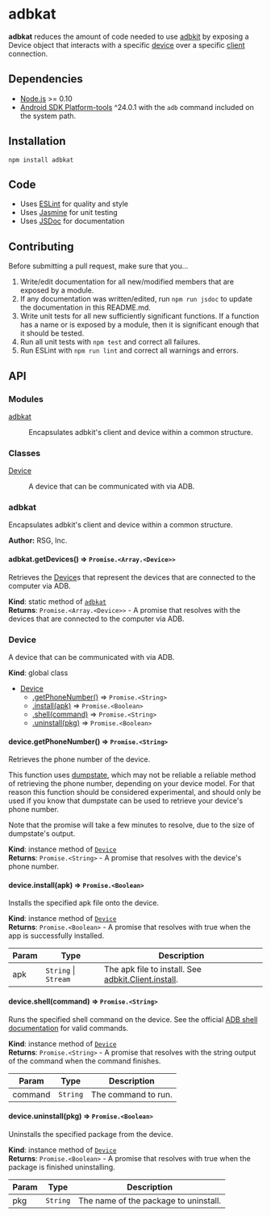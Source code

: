 # adbkat

**adbkat** reduces the amount of code needed to use [adbkit](https://github.com/openstf/adbkit) by exposing a Device object that interacts with a specific [device](https://github.com/openstf/adbkit#clientlistdevicescallback) over a specific [client](https://github.com/openstf/adbkit#client) connection.

## Dependencies
* [Node.js](https://nodejs.org) >= 0.10
* [Android SDK Platform-tools](https://developer.android.com/studio/index.html#downloads) ^24.0.1 with the `adb` command included on the system path.

## Installation
```shell
npm install adbkat
```

## Code
* Uses [ESLint](http://eslint.org) for quality and style
* Uses [Jasmine](http://jasmine.github.io/2.5/introduction.html) for unit testing
* Uses [JSDoc](http://usejsdoc.org) for documentation

## Contributing
Before submitting a pull request, make sure that you...

1. Write/edit documentation for all new/modified members that are exposed by a module.
2. If any documentation was written/edited, run `npm run jsdoc` to update the documentation in this README.md.
3. Write unit tests for all new sufficiently significant functions. If a function has a name or is exposed by a module, then it is significant enough that it should be tested.
4. Run all unit tests with `npm test` and correct all failures.
5. Run ESLint with `npm run lint` and correct all warnings and errors.

## API
### Modules

<dl>
<dt><a href="#module_adbkat">adbkat</a></dt>
<dd><p>Encapsulates adbkit&#39;s client and device within a common structure.</p>
</dd>
</dl>

### Classes

<dl>
<dt><a href="#Device">Device</a></dt>
<dd><p>A device that can be communicated with via ADB.</p>
</dd>
</dl>

<a name="module_adbkat"></a>

### adbkat
Encapsulates adbkit's client and device within a common structure.

**Author:** RSG, Inc.  
<a name="module_adbkat.getDevices"></a>

#### adbkat.getDevices() ⇒ <code>Promise.&lt;Array.&lt;Device&gt;&gt;</code>
Retrieves the [Device](#Device)s that represent the devices that are
connected to the computer via ADB.

**Kind**: static method of <code>[adbkat](#module_adbkat)</code>  
**Returns**: <code>Promise.&lt;Array.&lt;Device&gt;&gt;</code> - A promise that resolves with the devices that
are connected to the computer via ADB.  
<a name="Device"></a>

### Device
A device that can be communicated with via ADB.

**Kind**: global class  

* [Device](#Device)
    * [.getPhoneNumber()](#Device+getPhoneNumber) ⇒ <code>Promise.&lt;String&gt;</code>
    * [.install(apk)](#Device+install) ⇒ <code>Promise.&lt;Boolean&gt;</code>
    * [.shell(command)](#Device+shell) ⇒ <code>Promise.&lt;String&gt;</code>
    * [.uninstall(pkg)](#Device+uninstall) ⇒ <code>Promise.&lt;Boolean&gt;</code>

<a name="Device+getPhoneNumber"></a>

#### device.getPhoneNumber() ⇒ <code>Promise.&lt;String&gt;</code>
Retrieves the phone number of the device.

This function uses [dumpstate](http://adbshell.com/commands/adb-shell-dumpstate),
which may not be reliable a reliable method of retrieving the phone
number, depending on your device model. For that reason this function
should be considered experimental, and should only be used if you know
that dumpstate can be used to retrieve your device's phone number.

Note that the promise will take a few minutes to resolve, due to the
size of dumpstate's output.

**Kind**: instance method of <code>[Device](#Device)</code>  
**Returns**: <code>Promise.&lt;String&gt;</code> - A promise that resolves with the device's
phone number.  
<a name="Device+install"></a>

#### device.install(apk) ⇒ <code>Promise.&lt;Boolean&gt;</code>
Installs the specified apk file onto the device.

**Kind**: instance method of <code>[Device](#Device)</code>  
**Returns**: <code>Promise.&lt;Boolean&gt;</code> - A promise that resolves with true when the app
is successfully installed.  

| Param | Type | Description |
| --- | --- | --- |
| apk | <code>String</code> &#124; <code>Stream</code> | The apk file to install. See [adbkit.Client.install](https://github.com/openstf/adbkit#clientinstallserial-apk-callback). |

<a name="Device+shell"></a>

#### device.shell(command) ⇒ <code>Promise.&lt;String&gt;</code>
Runs the specified shell command on the device. See the official
[ADB shell documentation](https://developer.android.com/studio/command-line/shell.html)
for valid commands.

**Kind**: instance method of <code>[Device](#Device)</code>  
**Returns**: <code>Promise.&lt;String&gt;</code> - A promise that resolves with the string output
of the command when the command finishes.  

| Param | Type | Description |
| --- | --- | --- |
| command | <code>String</code> | The command to run. |

<a name="Device+uninstall"></a>

#### device.uninstall(pkg) ⇒ <code>Promise.&lt;Boolean&gt;</code>
Uninstalls the specified package from the device.

**Kind**: instance method of <code>[Device](#Device)</code>  
**Returns**: <code>Promise.&lt;Boolean&gt;</code> - A promise that resolves with true when the
package is finished uninstalling.  

| Param | Type | Description |
| --- | --- | --- |
| pkg | <code>String</code> | The name of the package to uninstall. |

